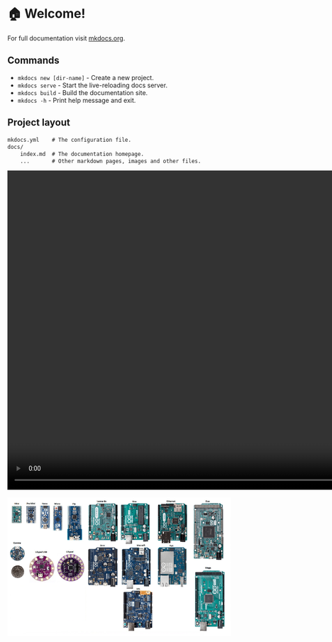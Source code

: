 # :house: Welcome!



For full documentation visit [mkdocs.org](https://www.mkdocs.org).

## Commands

* `mkdocs new [dir-name]` - Create a new project.
* `mkdocs serve` - Start the live-reloading docs server.
* `mkdocs build` - Build the documentation site.
* `mkdocs -h` - Print help message and exit.

## Project layout

    mkdocs.yml    # The configuration file.
    docs/
        index.md  # The documentation homepage.
        ...       # Other markdown pages, images and other files.


<video width="980" height="720" controls>
  <source src="assets/vid/Advanced-CAD II_Design-Principles.mp4" type="video/mp4">
  Your browser does not support the video tag.
</video>

![Anatomy of an Arduino](assets/img/anatomy-of-an-arduino.png)